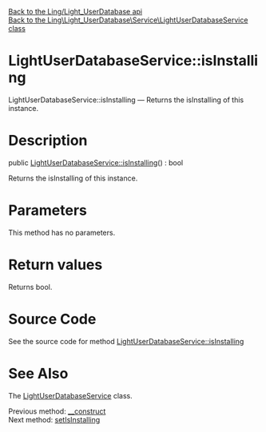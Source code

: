 [Back to the Ling/Light_UserDatabase api](https://github.com/lingtalfi/Light_UserDatabase/blob/master/doc/api/Ling/Light_UserDatabase.md)<br>
[Back to the Ling\Light_UserDatabase\Service\LightUserDatabaseService class](https://github.com/lingtalfi/Light_UserDatabase/blob/master/doc/api/Ling/Light_UserDatabase/Service/LightUserDatabaseService.md)


LightUserDatabaseService::isInstalling
================



LightUserDatabaseService::isInstalling — Returns the isInstalling of this instance.




Description
================


public [LightUserDatabaseService::isInstalling](https://github.com/lingtalfi/Light_UserDatabase/blob/master/doc/api/Ling/Light_UserDatabase/Service/LightUserDatabaseService/isInstalling.md)() : bool




Returns the isInstalling of this instance.




Parameters
================

This method has no parameters.


Return values
================

Returns bool.








Source Code
===========
See the source code for method [LightUserDatabaseService::isInstalling](https://github.com/lingtalfi/Light_UserDatabase/blob/master/Service/LightUserDatabaseService.php#L41-L44)


See Also
================

The [LightUserDatabaseService](https://github.com/lingtalfi/Light_UserDatabase/blob/master/doc/api/Ling/Light_UserDatabase/Service/LightUserDatabaseService.md) class.

Previous method: [__construct](https://github.com/lingtalfi/Light_UserDatabase/blob/master/doc/api/Ling/Light_UserDatabase/Service/LightUserDatabaseService/__construct.md)<br>Next method: [setIsInstalling](https://github.com/lingtalfi/Light_UserDatabase/blob/master/doc/api/Ling/Light_UserDatabase/Service/LightUserDatabaseService/setIsInstalling.md)<br>

